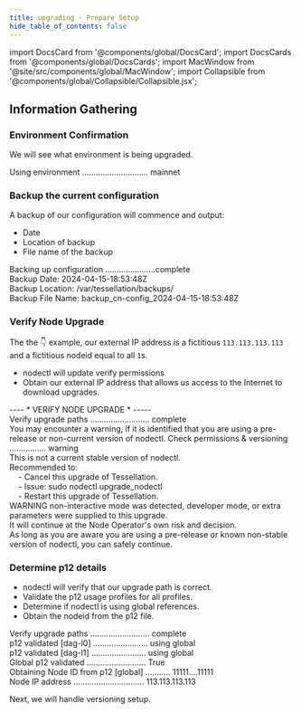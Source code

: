 ```yaml
---
title: upgrading - Prepare Setup
hide_table_of_contents: false
---
```

<intro-end />

import DocsCard from '@components/global/DocsCard';
import DocsCards from '@components/global/DocsCards';
import MacWindow from '@site/src/components/global/MacWindow';
import Collapsible from '@components/global/Collapsible/Collapsible.jsx';

<head>
  <title>MainNet 2.0 Automation with nodectl</title>
  <meta
    name="description"
    content="MainNet 2.0 Automation - Upgrade Tessellation with nodectl"
  />
</head>

## Information Gathering

### Environment Confirmation

We will see what environment is being upgraded.

<MacWindow>
  Using environment ............................. mainnet
</MacWindow>

### Backup the current configuration

A backup of our configuration will commence and output:
- Date
- Location of backup
- File name of the backup

<MacWindow>
  Backing up configuration ......................complete<br />
  Backup Date: 2024-04-15-18:53:48Z<br />
  Backup Location: /var/tessellation/backups/<br />
  Backup File Name: backup_cn-config_2024-04-15-18:53:48Z<br />
</MacWindow>

### Verify Node Upgrade

The the 👇 example, our external IP address is a fictitious `113.113.113.113` and a fictitious nodeid equal to all `1`s.

- nodectl will update verify permissions
- Obtain our external IP address that allows us access to the Internet to download upgrades.

<MacWindow>
---- * VERIFY NODE UPGRADE * -----<br />
Verify upgrade paths .......................... complete<br />
</MacWindow>

<Collapsible title="possible warning">
You may encounter a warning, if it is identified that you are using a pre-release or non-current version of nodectl.

<MacWindow>
Check permissions & versioning ................ warning<br />
This is not a current stable version of nodectl.<br />
Recommended to:<br />
&nbsp;&nbsp;&nbsp;&nbsp;- Cancel this upgrade of Tessellation.<br />
&nbsp;&nbsp;&nbsp;&nbsp;- Issue: sudo nodectl upgrade_nodectl<br />
&nbsp;&nbsp;&nbsp;&nbsp;- Restart this upgrade of Tessellation.<br />
WARNING  non-interactive mode was detected, developer mode, or extra parameters were supplied to this upgrade.<br />
It will continue at the Node Operator's own risk and decision.<br />
</MacWindow>         
As long as you are aware you are using a pre-release or known non-stable version of nodectl, you can safely continue.
</Collapsible>

### Determine p12 details

- nodectl will verify that our upgrade path is correct.
- Validate the p12 usage profiles for all profiles.
- Determine if nodectl is using global references.
- Obtain the nodeid from the p12 file.

<MacWindow>
  Verify upgrade paths .......................... complete<br /> 
  p12 validated [dag-l0] ........................ using global<br /> 
  p12 validated [dag-l1] ........................ using global<br />  
  Global p12 validated .......................... True<br /> 
  Obtaining Node ID from p12 [global] ........... 11111....11111<br />
  Node IP address ............................... 113.113.113.113<br /> 
</MacWindow>    

Next, we will handle versioning setup.